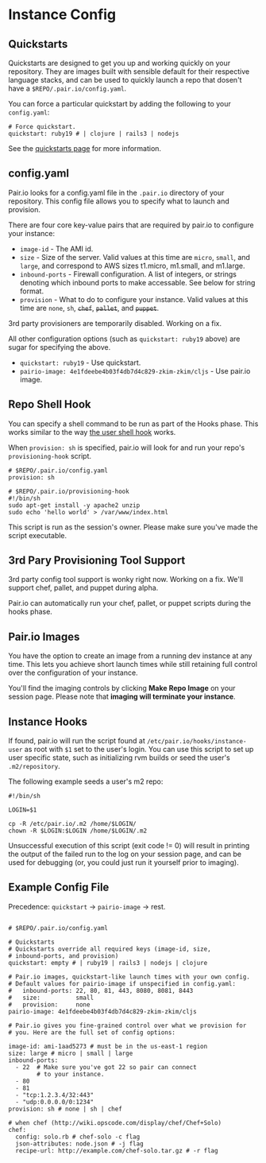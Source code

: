 # Instance Config

## Quickstarts

Quickstarts are designed to get you up and working quickly on your
repository.  They are images built with sensible default for their
respective language stacks, and can be used to quickly launch a repo
that dosen't have a `$REPO/.pair.io/config.yaml`.

You can force a particular quickstart by adding the following to your
`config.yaml`:

    # Force quickstart.
    quickstart: ruby19 # | clojure | rails3 | nodejs

See the [quickstarts page](/quickstarts.html) for more information.

## config.yaml

Pair.io looks for a config.yaml file in the `.pair.io` directory of
your repository.  This config file allows you to specify what to
launch and provision.

There are four core key-value pairs that are required by pair.io
to configure your instance:

* `image-id` - The AMI id.
* `size` - Size of the server. Valid values at this time are `micro`,
  `small`, and `large`, and correspond to AWS sizes t1.micro,
  m1.small, and m1.large.
* `inbound-ports` - Firewall configuration. A list of integers, or
  strings denoting which inbound ports to make accessable.  See below
  for string format.
* `provision` - What to do to configure your instance.  Valid values
  at this time are `none`, `sh`, <del><code>chef</code></del>,
  <del><code>pallet</code></del>, and <del><code>puppet</code></del>.

<p class="aside">
   3rd party provisioners are temporarily disabled. Working on a fix.
</p>


All other configuration options (such as `quickstart: ruby19` above)
are sugar for specifying the above.

* `quickstart: ruby19` - Use quickstart.
* `pairio-image: 4e1fdeebe4b03f4db7d4c829-zkim-zkim/cljs` - Use
  pair.io image.

## Repo Shell Hook

You can specify a shell command to be run as part of the Hooks
phase. This works similar to the way 
[the user shell hook](/pairio-in-5-minutes.html#dotfiles) works.

When `provision: sh` is specified, pair.io will look for and run
your repo's `provisioning-hook` script.

    # $REPO/.pair.io/config.yaml
    provision: sh

    # $REPO/.pair.io/provisioning-hook
    #!/bin/sh
    sudo apt-get install -y apache2 unzip
    sudo echo 'hello world' > /var/www/index.html

This script is run as the session's owner.  Please make sure you've
made the script executable.


## 3rd Pary Provisioning Tool Support

<p class="aside">
   3rd party config tool support is wonky right now. Working on a
   fix. We'll support chef, pallet, and puppet during alpha.
</p>

Pair.io can automatically run your chef, pallet, or puppet scripts
during the hooks phase.


## Pair.io Images

You have the option to create an image from a running dev instance at
any time.  This lets you achieve short launch times while still
retaining full control over the configuration of your instance.

You'll find the imaging controls by clicking **Make Repo Image** on
your session page.  Please note that **imaging will terminate your instance**.

## Instance Hooks

If found, pair.io will run the script found at `/etc/pair.io/hooks/instance-user` 
as root with `$1` set to the user's login.  You can use this script to set up user
specific state, such as initializing rvm builds or seed the user's 
`.m2/repository`.

The following example seeds a user's m2 repo:

    #!/bin/sh

    LOGIN=$1

    cp -R /etc/pair.io/.m2 /home/$LOGIN/
    chown -R $LOGIN:$LOGIN /home/$LOGIN/.m2

Unsuccessful execution of this script (exit code != 0) will result in printing the
output of the failed run to the log on your session page, and can be used for 
debugging (or, you could just run it yourself prior to imaging).


## Example Config File

Precedence: `quickstart` -> `pairio-image` -> rest.

<pre><code class="small">
# $REPO/.pair.io/config.yaml

# Quickstarts
# Quickstarts override all required keys (image-id, size,
# inbound-ports, and provision)
quickstart: empty # | ruby19 | rails3 | nodejs | clojure

# Pair.io images, quickstart-like launch times with your own config.
# Default values for pairio-image if unspecified in config.yaml:
#   inbound-ports: 22, 80, 81, 443, 8080, 8081, 8443
#   size:          small
#   provision:     none
pairio-image: 4e1fdeebe4b03f4db7d4c829-zkim-zkim/cljs

# Pair.io gives you fine-grained control over what we provision for
# you. Here are the full set of config options:

image-id: ami-1aad5273 # must be in the us-east-1 region
size: large # micro | small | large
inbound-ports: 
  - 22  # Make sure you've got 22 so pair can connect
        # to your instance.
  - 80
  - 81
  - "tcp:1.2.3.4/32:443"
  - "udp:0.0.0.0/0:1234"
provision: sh # none | sh | chef

# when chef (http://wiki.opscode.com/display/chef/Chef+Solo)
chef:
  config: solo.rb # chef-solo -c flag
  json-attributes: node.json # -j flag
  recipe-url: http://example.com/chef-solo.tar.gz # -r flag



</code></pre>



